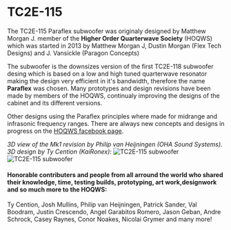 # TC2E-115
The TC2E-115 Paraflex subwoofer was originaly designed by Matthew Morgan J. member of the **Higher Order Quarterwave Society** (HOQWS) which was started in 2013 by Matthew Morgan J, Dustin Morgan (Flex Tech Designs) and J. Vansickle (Paragon Concepts) 

The subwoofer is the downsizes version of the first TC2E-118 subwoofer desing which is based on a low and high tuned quarterwave resonator making the design very efficient in it's bandwidth, therefore the name **Paraflex** was chosen. Many prototypes and design revisions have been made by members of the HOQWS, continualy improving the designs of the cabinet and its different versions. 

Other designs using the Paraflex principles where made for midrange and infrasonic frequency ranges. There are always new concepts and designs in progress on the [HOQWS facebook page](https://www.facebook.com/groups/bassaz/). 

*3D view of the Mk1 revision by Philip van Heijningen (OHA Sound Systems). 3D design by Ty Cention (KaiRonex):*
![TC2E-115 subwoofer](https://github.com/High-Order-Quarterwave-Society/TC2E-115/blob/master/TCE2-115-3D-view-001.png)
![TC2E-115 subwoofer](https://github.com/High-Order-Quarterwave-Society/TC2E-115/blob/master/TCE2-115-3D-view-002.png)



 #### Honorable contributers and people from all arround the world who shared their knowledge, time, testing builds, prototyping, art work,designwork and so much more to the HOQWS:
Ty Cention, Josh Mullins, Philip van Heijningen, Patrick Sander, Val Boodram, Justin Crescendo, Angel Garabitos Romero, Jason Geban, Andre Schrock, Casey Raynes, Conor Noakes, Nicolai Grymer and many more!
